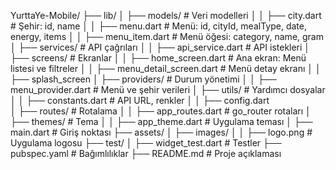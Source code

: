 YurttaYe-Mobile/
├── lib/
│   ├── models/                     # Veri modelleri
│   │   ├── city.dart             # Şehir: id, name
│   │   ├── menu.dart             # Menü: id, cityId, mealType, date, energy, items
│   │   ├── menu_item.dart        # Menü öğesi: category, name, gram
│   ├── services/                  # API çağrıları
│   │   ├── api_service.dart      # API istekleri
│   ├── screens/                   # Ekranlar
│   │   ├── home_screen.dart      # Ana ekran: Menü listesi ve filtreler
│   │   ├── menu_detail_screen.dart # Menü detay ekranı
│   │   ├── splash_screen 
│   ├── providers/                 # Durum yönetimi
│   │   ├── menu_provider.dart    # Menü ve şehir verileri
│   ├── utils/                     # Yardımcı dosyalar
│   │   ├── constants.dart        # API URL, renkler
│   │   ├── config.dart       
│   ├── routes/                    # Rotalama
│   │   ├── app_routes.dart       # go_router rotaları
│   ├── themes/                    # Tema
│   │   ├── app_theme.dart        # Uygulama teması
│   ├── main.dart                  # Giriş noktası
├── assets/
│   ├── images/
│   │   ├── logo.png              # Uygulama logosu
├── test/
│   ├── widget_test.dart          # Testler
├── pubspec.yaml                  # Bağımlılıklar
├── README.md                     # Proje açıklaması
